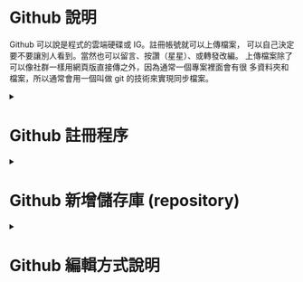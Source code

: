 # Github 說明
Github 可以說是程式的雲端硬碟或 IG。註冊帳號就可以上傳檔案，
可以自己決定要不要讓別人看到。當然也可以留言、按讚（星星）、或轉發改編。 
上傳檔案除了可以像社群一樣用網頁版直接傳之外，因為通常一個專案裡面會有很
多資料夾和檔案，所以通常會用一個叫做 git 的技術來實現同步檔案。

<details>
<summary>

# Github 註冊程序

</summary>

Step1.註冊帳號
請先登入 https://www.github.com 如下圖，然後點擊右上角的 Sign up。

<img src="https://github.com/derricktsai0904/Course/blob/main/2025.03%E6%99%BA%E6%85%A7%E5%9F%8E%E5%B8%82%E5%B0%8E%E8%AB%96/2025.03.07_GitHub%E4%BD%BF%E7%94%A8/Github_signup1.jpg" width="600" height="300" />
<br>

-----
Step2.填寫註冊資訊
請填寫註冊用的Email帳號、登入密碼以及使用的名稱，最後請點選最下面的 Continue。
![alt 填寫註冊資訊](Github_signup2.jpg "填寫Github註冊資訊")
<br>

-----
Step3.進入GitHub使用者介面
如下圖<br>
<img src="Github_signup3.jpg" width="600" height="300" />

</details>


<details>
<summary>
  
# Github 新增儲存庫 (repository)

</summary>

-----
Step1.Create repository(建立儲存庫) <br>
從使用者登入介面按下 Create repository。 <br>
<img src="Github_signup3.jpg" width="600" height="300" />
<br>

-----
Step2.填寫 repository 相關資訊 <br>
填寫資料夾名稱、選取Public屬性、勾選 "Add a Readme File"，最後再點選 "Create repository"。 <br>
<img src="GithubNew.jpg" width="600" height="300" />
<br>
<img src="GithubNew2.jpg" width="600" height="300" />
<br>

-----
Step3.顯示 Readme.md，預設說明頁面。 <br>
<img src="GithubNew3.jpg" width="600" height="300" />
<br>

</details>

<details>
<summary>
  
# Github 編輯方式說明

</summary>

-----
Step1.進入編輯頁面 <br>
請點選右上角的"筆"圖形，就可以進入編輯模式。<br>
<img src="GithubEdit.jpg" width="600" height="300" />

-----
Step2.編輯字型大小 <br>
h1 的字型最大，h2 次之，以此類推。 <br>
<img src="GithubEdit1.jpg" width="600" height="300" />

-----
Step2.編輯分項類型 <br>
有以下三種分項方式 <br>
<img src="GithubEdit2.jpg" width="600" height="300" />

-----
Step3.建立網址連結 <br>
可以參考以下兩種方式 <br>
<img src="GithubEdit3.jpg" width="600" height="300" />


</detail>
